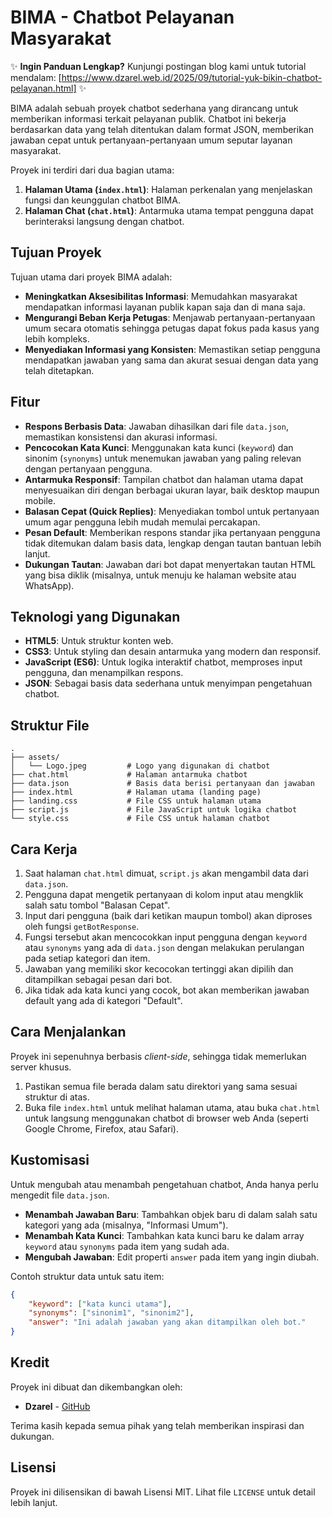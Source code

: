 # BIMA - Chatbot Pelayanan Masyarakat

✨ **Ingin Panduan Lengkap?** Kunjungi postingan blog kami untuk tutorial mendalam: [https://www.dzarel.web.id/2025/09/tutorial-yuk-bikin-chatbot-pelayanan.html] ✨

BIMA adalah sebuah proyek chatbot sederhana yang dirancang untuk memberikan informasi terkait pelayanan publik. Chatbot ini bekerja berdasarkan data yang telah ditentukan dalam format JSON, memberikan jawaban cepat untuk pertanyaan-pertanyaan umum seputar layanan masyarakat.

Proyek ini terdiri dari dua bagian utama:
1.  **Halaman Utama (`index.html`)**: Halaman perkenalan yang menjelaskan fungsi dan keunggulan chatbot BIMA.
2.  **Halaman Chat (`chat.html`)**: Antarmuka utama tempat pengguna dapat berinteraksi langsung dengan chatbot.

## Tujuan Proyek

Tujuan utama dari proyek BIMA adalah:
- **Meningkatkan Aksesibilitas Informasi**: Memudahkan masyarakat mendapatkan informasi layanan publik kapan saja dan di mana saja.
- **Mengurangi Beban Kerja Petugas**: Menjawab pertanyaan-pertanyaan umum secara otomatis sehingga petugas dapat fokus pada kasus yang lebih kompleks.
- **Menyediakan Informasi yang Konsisten**: Memastikan setiap pengguna mendapatkan jawaban yang sama dan akurat sesuai dengan data yang telah ditetapkan.

## Fitur

- **Respons Berbasis Data**: Jawaban dihasilkan dari file `data.json`, memastikan konsistensi dan akurasi informasi.
- **Pencocokan Kata Kunci**: Menggunakan kata kunci (`keyword`) dan sinonim (`synonyms`) untuk menemukan jawaban yang paling relevan dengan pertanyaan pengguna.
- **Antarmuka Responsif**: Tampilan chatbot dan halaman utama dapat menyesuaikan diri dengan berbagai ukuran layar, baik desktop maupun mobile.
- **Balasan Cepat (Quick Replies)**: Menyediakan tombol untuk pertanyaan umum agar pengguna lebih mudah memulai percakapan.
- **Pesan Default**: Memberikan respons standar jika pertanyaan pengguna tidak ditemukan dalam basis data, lengkap dengan tautan bantuan lebih lanjut.
- **Dukungan Tautan**: Jawaban dari bot dapat menyertakan tautan HTML yang bisa diklik (misalnya, untuk menuju ke halaman website atau WhatsApp).

## Teknologi yang Digunakan

- **HTML5**: Untuk struktur konten web.
- **CSS3**: Untuk styling dan desain antarmuka yang modern dan responsif.
- **JavaScript (ES6)**: Untuk logika interaktif chatbot, memproses input pengguna, dan menampilkan respons.
- **JSON**: Sebagai basis data sederhana untuk menyimpan pengetahuan chatbot.

## Struktur File

```
.
├── assets/
│   └── Logo.jpeg         # Logo yang digunakan di chatbot
├── chat.html             # Halaman antarmuka chatbot
├── data.json             # Basis data berisi pertanyaan dan jawaban
├── index.html            # Halaman utama (landing page)
├── landing.css           # File CSS untuk halaman utama
├── script.js             # File JavaScript untuk logika chatbot
└── style.css             # File CSS untuk halaman chatbot
```

## Cara Kerja

1.  Saat halaman `chat.html` dimuat, `script.js` akan mengambil data dari `data.json`.
2.  Pengguna dapat mengetik pertanyaan di kolom input atau mengklik salah satu tombol "Balasan Cepat".
3.  Input dari pengguna (baik dari ketikan maupun tombol) akan diproses oleh fungsi `getBotResponse`.
4.  Fungsi tersebut akan mencocokkan input pengguna dengan `keyword` atau `synonyms` yang ada di `data.json` dengan melakukan perulangan pada setiap kategori dan item.
5.  Jawaban yang memiliki skor kecocokan tertinggi akan dipilih dan ditampilkan sebagai pesan dari bot.
6.  Jika tidak ada kata kunci yang cocok, bot akan memberikan jawaban default yang ada di kategori "Default".

## Cara Menjalankan

Proyek ini sepenuhnya berbasis *client-side*, sehingga tidak memerlukan server khusus.

1.  Pastikan semua file berada dalam satu direktori yang sama sesuai struktur di atas.
2.  Buka file `index.html` untuk melihat halaman utama, atau buka `chat.html` untuk langsung menggunakan chatbot di browser web Anda (seperti Google Chrome, Firefox, atau Safari).

## Kustomisasi

Untuk mengubah atau menambah pengetahuan chatbot, Anda hanya perlu mengedit file `data.json`.

- **Menambah Jawaban Baru**: Tambahkan objek baru di dalam salah satu kategori yang ada (misalnya, "Informasi Umum").
- **Menambah Kata Kunci**: Tambahkan kata kunci baru ke dalam array `keyword` atau `synonyms` pada item yang sudah ada.
- **Mengubah Jawaban**: Edit properti `answer` pada item yang ingin diubah.

Contoh struktur data untuk satu item:
```json
{
    "keyword": ["kata kunci utama"],
    "synonyms": ["sinonim1", "sinonim2"],
    "answer": "Ini adalah jawaban yang akan ditampilkan oleh bot."
}
```

## Kredit

Proyek ini dibuat dan dikembangkan oleh:
- **Dzarel** - [GitHub](https://github.com/dzareldeveloper)

Terima kasih kepada semua pihak yang telah memberikan inspirasi dan dukungan.

## Lisensi

Proyek ini dilisensikan di bawah Lisensi MIT. Lihat file `LICENSE` untuk detail lebih lanjut.
